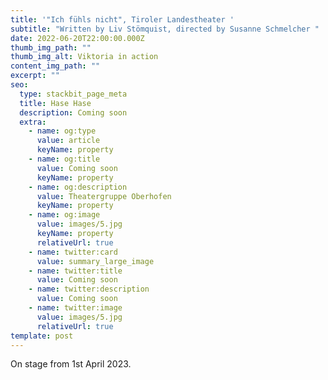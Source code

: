 ```yaml
---
title: '"Ich fühls nicht", Tiroler Landestheater '
subtitle: "Written by Liv Stömquist, directed by Susanne Schmelcher "
date: 2022-06-20T22:00:00.000Z
thumb_img_path: ""
thumb_img_alt: Viktoria in action
content_img_path: ""
excerpt: ""
seo:
  type: stackbit_page_meta
  title: Hase Hase
  description: Coming soon
  extra:
    - name: og:type
      value: article
      keyName: property
    - name: og:title
      value: Coming soon
      keyName: property
    - name: og:description
      value: Theatergruppe Oberhofen
      keyName: property
    - name: og:image
      value: images/5.jpg
      keyName: property
      relativeUrl: true
    - name: twitter:card
      value: summary_large_image
    - name: twitter:title
      value: Coming soon
    - name: twitter:description
      value: Coming soon
    - name: twitter:image
      value: images/5.jpg
      relativeUrl: true
template: post
---
```

O﻿n stage from 1st April 2023.